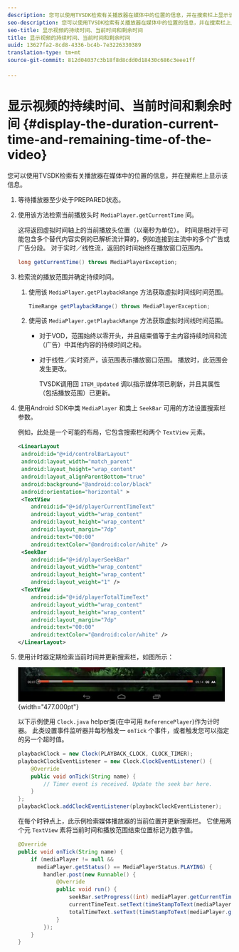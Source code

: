 ```yaml
---
description: 您可以使用TVSDK检索有关播放器在媒体中的位置的信息，并在搜索栏上显示该信息。
seo-description: 您可以使用TVSDK检索有关播放器在媒体中的位置的信息，并在搜索栏上显示该信息。
seo-title: 显示视频的持续时间、当前时间和剩余时间
title: 显示视频的持续时间、当前时间和剩余时间
uuid: 13627fa2-8cd8-4336-bc4b-7e3226330389
translation-type: tm+mt
source-git-commit: 812d04037c3b18f8d8cdd0d18430c686c3eee1ff

---
```



# 显示视频的持续时间、当前时间和剩余时间 {#display-the-duration-current-time-and-remaining-time-of-the-video}

您可以使用TVSDK检索有关播放器在媒体中的位置的信息，并在搜索栏上显示该信息。

1. 等待播放器至少处于PREPARED状态。
1. 使用该方法检索当前播放头时 `MediaPlayer.getCurrentTime` 间。

   这将返回虚拟时间轴上的当前播放头位置（以毫秒为单位）。 时间是相对于可能包含多个替代内容实例的已解析流计算的，例如连接到主流中的多个广告或广告分段。 对于实时／线性流，返回的时间始终在播放窗口范围内。

   ```java
   long getCurrentTime() throws MediaPlayerException;
   ```

1. 检索流的播放范围并确定持续时间。
   1. 使用该 `MediaPlayer.getPlaybackRange` 方法获取虚拟时间线时间范围。

      ```java
      TimeRange getPlaybackRange() throws MediaPlayerException;
      ```

   1. 使用该 `MediaPlayer.getPlaybackRange` 方法获取虚拟时间线时间范围。

      * 对于VOD，范围始终以零开头，并且结束值等于主内容持续时间和流（广告）中其他内容的持续时间之和。
      * 对于线性／实时资产，该范围表示播放窗口范围。 播放时，此范围会发生更改。

         TVSDK调用回 `ITEM_Updated` 调以指示媒体项已刷新，并且其属性（包括播放范围）已更新。

1. 使用Android SDK中类 `MediaPlayer` 和类上 `SeekBar` 可用的方法设置搜索栏参数。

   例如，此处是一个可能的布局，它包含搜索栏和两个 `TextView` 元素。

   ```xml
   <LinearLayout 
    android:id="@+id/controlBarLayout" 
    android:layout_width="match_parent" 
    android:layout_height="wrap_content" 
    android:layout_alignParentBottom="true" 
    android:background="@android:color/black" 
    android:orientation="horizontal" > 
    <TextView 
       android:id="@+id/playerCurrentTimeText" 
       android:layout_width="wrap_content" 
       android:layout_height="wrap_content" 
       android:layout_margin="7dp" 
       android:text="00:00" 
       android:textColor="@android:color/white" /> 
    <SeekBar 
       android:id="@+id/playerSeekBar" 
       android:layout_width="wrap_content" 
       android:layout_height="wrap_content" 
       android:layout_weight="1" /> 
    <TextView 
       android:id="@+id/playerTotalTimeText" 
       android:layout_width="wrap_content" 
       android:layout_height="wrap_content" 
       android:layout_margin="7dp" 
       android:text="00:00" 
       android:textColor="@android:color/white" /> 
   </LinearLayout>
   ```

1. 使用计时器定期检索当前时间并更新搜索栏，如图所示：

   <!--<a id="fig_689CEDDD02094C0C8E91C5195F8EAD3F"></a>-->

   ![](assets/seek-bar.jpg){width=&quot;477.000pt&quot;}

   以下示例使用 `Clock.java` helper类(在中可用 `ReferencePlayer`)作为计时器。 此类设置事件监听器并每秒触发一 `onTick` 个事件，或者触发您可以指定的另一个超时值。

   ```java
   playbackClock = new Clock(PLAYBACK_CLOCK, CLOCK_TIMER); 
   playbackClockEventListener = new Clock.ClockEventListener() { 
       @Override 
       public void onTick(String name) { 
           // Timer event is received. Update the seek bar here. 
       } 
   }; 
   playbackClock.addClockEventListener(playbackClockEventListener);
   ```

   在每个时钟点上，此示例检索媒体播放器的当前位置并更新搜索栏。 它使用两个元 `TextView` 素将当前时间和播放范围结束位置标记为数字值。

   ```java
   @Override 
   public void onTick(String name) { 
       if (mediaPlayer != null &&  
         mediaPlayer.getStatus() == MediaPlayerStatus.PLAYING) { 
           handler.post(new Runnable() { 
               @Override 
               public void run() { 
                   seekBar.setProgress((int) mediaPlayer.getCurrentTime()); 
                   currentTimeText.setText(timeStampToText(mediaPlayer.getCurrentTime())); 
                   totalTimeText.setText(timeStampToText(mediaPlayer.getPlaybackRange().getEnd())); 
               } 
           }); 
       } 
   } 
   ```

